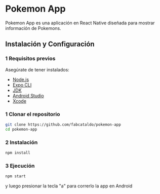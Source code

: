 # Pokemon App

Pokemon App es una aplicación en React Native diseñada para mostrar información de Pokemons.

## Instalación y Configuración

### 1️ **Requisitos previos**

Asegúrate de tener instalados:

- [Node.js](https://nodejs.org/)
- [Expo CLI](https://docs.expo.dev/more/expo-cli/)
- [JDK](https://www.oracle.com/ar/java/technologies/downloads/)
- [Android Studio](https://developer.android.com/studio)
- [Xcode]()

### 1 **Clonar el repositorio**

```sh
git clone https://github.com/fabcataldo/pokemon-app
cd pokemon-app
```

### 2 **Instalación**

```sh
npm install
```

### 3 **Ejecución**

```sh
npm start
```

y luego presionar la tecla "a" para correrlo la app en Android
